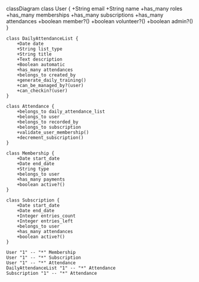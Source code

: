 classDiagram
    class User {
        +String email
        +String name
        +has_many roles
        +has_many memberships
        +has_many subscriptions
        +has_many attendances
        +boolean member?()
        +boolean volunteer?()
        +boolean admin?()
    }

    class DailyAttendanceList {
        +Date date
        +String list_type
        +String title
        +Text description
        +Boolean automatic
        +has_many attendances
        +belongs_to created_by
        +generate_daily_training()
        +can_be_managed_by?(user)
        +can_checkin?(user)
    }

    class Attendance {
        +belongs_to daily_attendance_list
        +belongs_to user
        +belongs_to recorded_by
        +belongs_to subscription
        +validate_user_membership()
        +decrement_subscription()
    }

    class Membership {
        +Date start_date
        +Date end_date
        +String type
        +belongs_to user
        +has_many payments
        +boolean active?()
    }

    class Subscription {
        +Date start_date
        +Date end_date
        +Integer entries_count
        +Integer entries_left
        +belongs_to user
        +has_many attendances
        +boolean active?()
    }

    User "1" -- "*" Membership
    User "1" -- "*" Subscription
    User "1" -- "*" Attendance
    DailyAttendanceList "1" -- "*" Attendance
    Subscription "1" -- "*" Attendance 